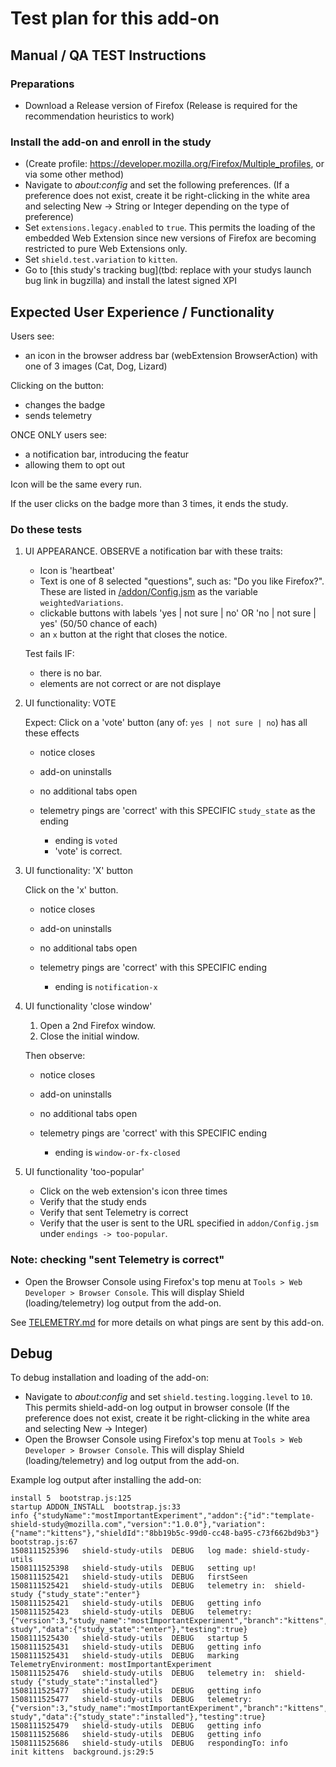 # Test plan for this add-on

## Manual / QA TEST Instructions

### Preparations

* Download a Release version of Firefox (Release is required for the recommendation heuristics to work)

### Install the add-on and enroll in the study

* (Create profile: <https://developer.mozilla.org/Firefox/Multiple_profiles>, or via some other method)
* Navigate to _about:config_ and set the following preferences. (If a preference does not exist, create it be right-clicking in the white area and selecting New -> String or Integer depending on the type of preference)
* Set `extensions.legacy.enabled` to `true`. This permits the loading of the embedded Web Extension since new versions of Firefox are becoming restricted to pure Web Extensions only.
* Set `shield.test.variation` to `kitten`.
* Go to [this study's tracking bug](tbd: replace with your studys launch bug link in bugzilla) and install the latest signed XPI

## Expected User Experience / Functionality

Users see:

* an icon in the browser address bar (webExtension BrowserAction) with one of 3 images (Cat, Dog, Lizard)

Clicking on the button:

* changes the badge
* sends telemetry

ONCE ONLY users see:

* a notification bar, introducing the featur
* allowing them to opt out

Icon will be the same every run.

If the user clicks on the badge more than 3 times, it ends the study.

### Do these tests

1. UI APPEARANCE. OBSERVE a notification bar with these traits:

   * Icon is 'heartbeat'
   * Text is one of 8 selected "questions", such as: "Do you like Firefox?". These are listed in [/addon/Config.jsm](/addon/Config.jsm) as the variable `weightedVariations`.
   * clickable buttons with labels 'yes | not sure | no' OR 'no | not sure | yes' (50/50 chance of each)
   * an `x` button at the right that closes the notice.

   Test fails IF:

   * there is no bar.
   * elements are not correct or are not displaye

2. UI functionality: VOTE

   Expect: Click on a 'vote' button (any of: `yes | not sure | no`) has all these effects

   * notice closes
   * add-on uninstalls
   * no additional tabs open
   * telemetry pings are 'correct' with this SPECIFIC `study_state` as the ending

     * ending is `voted`
     * 'vote' is correct.

3. UI functionality: 'X' button

   Click on the 'x' button.

   * notice closes
   * add-on uninstalls
   * no additional tabs open
   * telemetry pings are 'correct' with this SPECIFIC ending

     * ending is `notification-x`

4. UI functionality 'close window'

   1. Open a 2nd Firefox window.
   2. Close the initial window.

   Then observe:

   * notice closes
   * add-on uninstalls
   * no additional tabs open
   * telemetry pings are 'correct' with this SPECIFIC ending

     * ending is `window-or-fx-closed`

5. UI functionality 'too-popular'

   * Click on the web extension's icon three times
   * Verify that the study ends
   * Verify that sent Telemetry is correct
   * Verify that the user is sent to the URL specified in `addon/Config.jsm` under `endings -> too-popular`.

### Note: checking "sent Telemetry is correct"

* Open the Browser Console using Firefox's top menu at `Tools > Web Developer > Browser Console`. This will display Shield (loading/telemetry) log output from the add-on.

See [TELEMETRY.md](./TELEMETRY.md) for more details on what pings are sent by this add-on.

## Debug

To debug installation and loading of the add-on:

* Navigate to _about:config_ and set `shield.testing.logging.level` to `10`. This permits shield-add-on log output in browser console (If the preference does not exist, create it be right-clicking in the white area and selecting New -> Integer)
* Open the Browser Console using Firefox's top menu at `Tools > Web Developer > Browser Console`. This will display Shield (loading/telemetry) and log output from the add-on.

Example log output after installing the add-on:

```
install 5  bootstrap.js:125
startup ADDON_INSTALL  bootstrap.js:33
info {"studyName":"mostImportantExperiment","addon":{"id":"template-shield-study@mozilla.com","version":"1.0.0"},"variation":{"name":"kittens"},"shieldId":"8bb19b5c-99d0-cc48-ba95-c73f662bd9b3"}  bootstrap.js:67
1508111525396	shield-study-utils	DEBUG	log made: shield-study-utils
1508111525398	shield-study-utils	DEBUG	setting up!
1508111525421	shield-study-utils	DEBUG	firstSeen
1508111525421	shield-study-utils	DEBUG	telemetry in:  shield-study {"study_state":"enter"}
1508111525421	shield-study-utils	DEBUG	getting info
1508111525423	shield-study-utils	DEBUG	telemetry: {"version":3,"study_name":"mostImportantExperiment","branch":"kittens","addon_version":"1.0.0","shield_version":"4.1.0","type":"shield-study","data":{"study_state":"enter"},"testing":true}
1508111525430	shield-study-utils	DEBUG	startup 5
1508111525431	shield-study-utils	DEBUG	getting info
1508111525431	shield-study-utils	DEBUG	marking TelemetryEnvironment: mostImportantExperiment
1508111525476	shield-study-utils	DEBUG	telemetry in:  shield-study {"study_state":"installed"}
1508111525477	shield-study-utils	DEBUG	getting info
1508111525477	shield-study-utils	DEBUG	telemetry: {"version":3,"study_name":"mostImportantExperiment","branch":"kittens","addon_version":"1.0.0","shield_version":"4.1.0","type":"shield-study","data":{"study_state":"installed"},"testing":true}
1508111525479	shield-study-utils	DEBUG	getting info
1508111525686	shield-study-utils	DEBUG	getting info
1508111525686	shield-study-utils	DEBUG	respondingTo: info
init kittens  background.js:29:5
```
